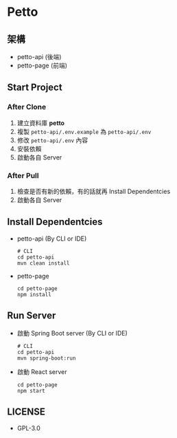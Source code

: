 # Petto

## 架構
- petto-api (後端)
- petto-page (前端)

## Start Project
### After Clone
1. 建立資料庫 **petto**
2. 複製 `petto-api/.env.example` 為 `petto-api/.env`
3. 修改 `petto-api/.env` 內容
4. 安裝依賴
5. 啟動各自 Server

### After Pull
1. 檢查是否有新的依賴，有的話就再 Install Dependentcies
2. 啟動各自 Server

## Install Dependentcies
- petto-api (By CLI or IDE)
    ```
    # CLI
    cd petto-api
    mvn clean install
    ```
- petto-page 
    ```
    cd petto-page
    npm install
    ```

## Run Server
- 啟動 Spring Boot server (By CLI or IDE)
    ```
    # CLI
    cd petto-api
    mvn spring-boot:run
    ```
- 啟動 React server
    ```
    cd petto-page
    npm start
    ```

## LICENSE
- GPL-3.0
